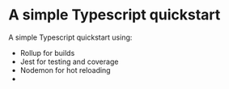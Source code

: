 # A simple Typescript quickstart

A simple Typescript quickstart using: 
* Rollup for builds
* Jest for testing and coverage
* Nodemon for hot reloading
* 